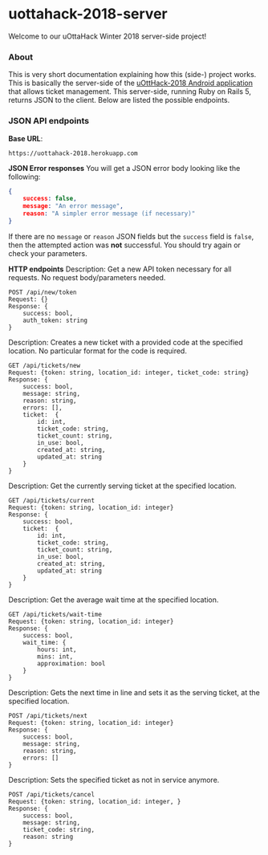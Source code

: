 # uottahack-2018-server
Welcome to our uOttaHack Winter 2018 server-side project!

### About
This is very short documentation explaining how this (side-) project works. This is basically the server-side of the [uOttHack-2018 Android application](https://github.com/thedrummeraki/uottahack-2018) that allows ticket management. This server-side, running Ruby on Rails 5, returns JSON to the client. Below are listed the possible endpoints.

### JSON API endpoints
**Base URL**:
```
https://uottahack-2018.herokuapp.com
```

**JSON Error responses**
You will get a JSON error body looking like the following:
```json
{
	success: false,
	message: "An error message",
	reason: "A simpler error message (if necessary)"
}
```

If there are no `message` or `reason` JSON fields but the `success` field is `false`, then the attempted action was __not__ successful. You should try again or check your parameters.

**HTTP endpoints**
Description: Get a new API token necessary for all requests. No request body/parameters needed.
```
POST /api/new/token
Request: {}
Response: {
	success: bool, 
	auth_token: string
}
```
Description: Creates a new ticket with a provided code at the specified location. No particular format for the code is required.
```
GET /api/tickets/new
Request: {token: string, location_id: integer, ticket_code: string}
Response: {
	success: bool, 
	message: string,
	reason: string,
	errors: [],
	ticket:  {
		id: int, 
		ticket_code: string, 
		ticket_count: string, 
		in_use: bool, 
		created_at: string, 
		updated_at: string
	}
}
```
Description: Get the currently serving ticket at the specified location.
```
GET /api/tickets/current
Request: {token: string, location_id: integer}
Response: {
	success: bool,
	ticket:  {
		id: int, 
		ticket_code: string, 
		ticket_count: string, 
		in_use: bool, 
		created_at: string, 
		updated_at: string
	}
}
```
Description: Get the average wait time at the specified location.
```
GET /api/tickets/wait-time
Request: {token: string, location_id: integer}
Response: {
	success: bool, 
	wait_time: {
		hours: int, 
		mins: int, 
		approximation: bool
	}
}
```
Description: Gets the next time in line and sets it as the serving ticket, at the specified location.
```
POST /api/tickets/next
Request: {token: string, location_id: integer}
Response: {
	success: bool, 
	message: string, 
	reason: string, 
	errors: []
}
```
Description: Sets the specified ticket as not in service anymore.
```
POST /api/tickets/cancel
Request: {token: string, location_id: integer, }
Response: {
	success: bool, 
	message: string, 
	ticket_code: string, 
	reason: string
}
```
